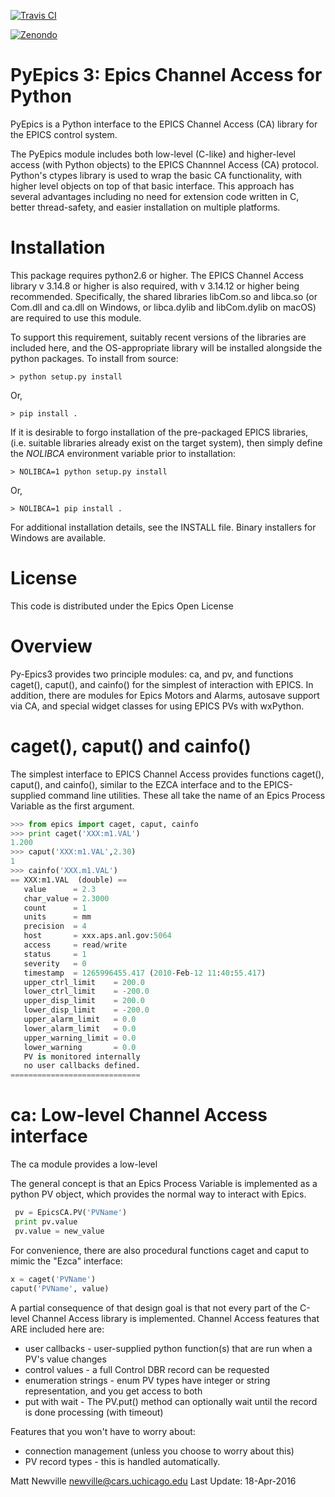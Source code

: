 [![Travis CI](https://travis-ci.org/pyepics/pyepics.png)](https://travis-ci.org/pyepics/pyepics)

[![Zenondo](https://zenodo.org/badge/4185/pyepics/pyepics.svg)](https://zenodo.org/badge/latestdoi/4185/pyepics/pyepics)

PyEpics 3:  Epics Channel Access for Python
============================================

PyEpics is a Python interface to the EPICS Channel Access (CA) library
for the EPICS control system.

The PyEpics module includes both low-level (C-like) and higher-level access
(with Python objects) to the EPICS Channnel Access (CA) protocol.  Python's
ctypes library is used to wrap the basic CA functionality, with higher
level objects on top of that basic interface.  This approach has several
advantages including no need for extension code written in C, better
thread-safety, and easier installation on multiple platforms.

Installation
================

This package requires python2.6 or higher.  The EPICS Channel Access
library v 3.14.8 or higher is also required, with v 3.14.12 or higher being
recommended. Specifically, the shared libraries libCom.so and libca.so
(or Com.dll and ca.dll on Windows, or libca.dylib and libCom.dylib on macOS)
are required to use this module.

To support this requirement, suitably recent versions of the libraries are
included here, and the OS-appropriate library will be installed alongside
the python packages. To install from source:

```
> python setup.py install
```

Or,

```
> pip install .
```

If it is desirable to forgo installation of the pre-packaged EPICS libraries,
(i.e. suitable libraries already exist on the target system), then simply
define the _NOLIBCA_ environment variable prior to installation:

```
> NOLIBCA=1 python setup.py install
```

Or,

```
> NOLIBCA=1 pip install .
```

For additional installation details, see the INSTALL file. Binary installers
for Windows are available.

License
========

This code is distributed under the  Epics Open License

Overview
========

Py-Epics3 provides two principle modules: ca, and pv, and functions
caget(), caput(), and cainfo() for the simplest of interaction with EPICS.
In addition, there are modules for Epics Motors and Alarms, autosave support
via CA, and special widget classes for using EPICS PVs with wxPython.


caget(), caput() and cainfo()
=============================

The simplest interface to EPICS Channel Access provides functions caget(),
caput(), and cainfo(), similar to the EZCA interface and to the
EPICS-supplied command line utilities.  These all take the name of an Epics
Process Variable as the first argument.

```python
>>> from epics import caget, caput, cainfo
>>> print caget('XXX:m1.VAL')
1.200
>>> caput('XXX:m1.VAL',2.30)
1
>>> cainfo('XXX.m1.VAL')
== XXX:m1.VAL  (double) ==
   value      = 2.3
   char_value = 2.3000
   count      = 1
   units      = mm
   precision  = 4
   host       = xxx.aps.anl.gov:5064
   access     = read/write
   status     = 1
   severity   = 0
   timestamp  = 1265996455.417 (2010-Feb-12 11:40:55.417)
   upper_ctrl_limit    = 200.0
   lower_ctrl_limit    = -200.0
   upper_disp_limit    = 200.0
   lower_disp_limit    = -200.0
   upper_alarm_limit   = 0.0
   lower_alarm_limit   = 0.0
   upper_warning_limit = 0.0
   lower_warning       = 0.0
   PV is monitored internally
   no user callbacks defined.
=============================
```

ca: Low-level Channel Access interface
======================================

The ca module provides a low-level

The general concept is that an Epics Process Variable is implemented as a
python PV object, which provides the normal way to interact with Epics.

```python
 pv = EpicsCA.PV('PVName')
 print pv.value
 pv.value = new_value
```

For convenience, there are also procedural functions caget and caput to
mimic the "Ezca" interface:

```python
x = caget('PVName')
caput('PVName', value)
```

A partial consequence of that design goal is that not every part of the
C-level Channel Access library is implemented.   Channel Access features
that ARE included here are:

* user callbacks - user-supplied python function(s) that are run when a PV's
  value changes
* control values - a full Control DBR record can be requested
* enumeration strings - enum PV types have integer or string representation,
  and you get access to both
* put with wait - The PV.put() method can optionally wait until the record is
  done processing (with timeout)

Features that you won't have to worry about:

* connection management (unless you choose to worry about this)
* PV record types - this is handled automatically.


Matt Newville <newville@cars.uchicago.edu>
Last Update:  18-Apr-2016
